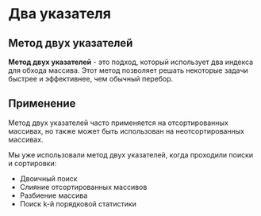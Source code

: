 # Два указателя

## Метод двух указателей

**Метод двух указателей** - это подход, который использует два индекса для обхода массива.
Этот метод позволяет решать некоторые задачи быстрее и эффективнее, чем обычный перебор.

## Применение

Метод двух указателей часто применяется на отсортированных массивах, но также может быть использован на
неотсортированных массивах.

Мы уже использовали метод двух указателей, когда проходили поиски и сортировки:

- Двоичный поиск
- Слияние отсортированных массивов
- Разбиение массива
- Поиск k-й порядковой статистики
